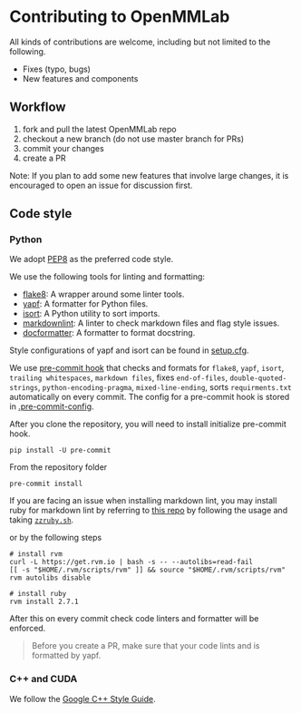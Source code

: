 # Contributing to OpenMMLab

All kinds of contributions are welcome, including but not limited to the following.

- Fixes (typo, bugs)
- New features and components

## Workflow

1. fork and pull the latest OpenMMLab repo
2. checkout a new branch (do not use master branch for PRs)
3. commit your changes
4. create a PR

Note: If you plan to add some new features that involve large changes, it is encouraged to open an issue for discussion first.

## Code style

### Python

We adopt [PEP8](https://www.python.org/dev/peps/pep-0008/) as the preferred code style.

We use the following tools for linting and formatting:

- [flake8](http://flake8.pycqa.org/en/latest/): A wrapper around some linter tools.
- [yapf](https://github.com/google/yapf): A formatter for Python files.
- [isort](https://github.com/timothycrosley/isort): A Python utility to sort imports.
- [markdownlint](https://github.com/markdownlint/markdownlint): A linter to check markdown files and flag style issues.
- [docformatter](https://github.com/myint/docformatter): A formatter to format docstring.

Style configurations of yapf and isort can be found in [setup.cfg](./setup.cfg).

We use [pre-commit hook](https://pre-commit.com/) that checks and formats for `flake8`, `yapf`, `isort`, `trailing whitespaces`, `markdown files`,
fixes `end-of-files`, `double-quoted-strings`, `python-encoding-pragma`, `mixed-line-ending`, sorts `requirments.txt` automatically on every commit.
The config for a pre-commit hook is stored in [.pre-commit-config](./.pre-commit-config.yaml).

After you clone the repository, you will need to install initialize pre-commit hook.

```shell
pip install -U pre-commit
```

From the repository folder

```shell
pre-commit install
```

If you are facing an issue when installing markdown lint, you may install ruby for markdown lint by
referring to [this repo](https://github.com/innerlee/setup) by following the usage and taking [`zzruby.sh`](https://github.com/innerlee/setup/blob/master/zzruby.sh).

or by the following steps

```shell
# install rvm
curl -L https://get.rvm.io | bash -s -- --autolibs=read-fail
[[ -s "$HOME/.rvm/scripts/rvm" ]] && source "$HOME/.rvm/scripts/rvm"
rvm autolibs disable

# install ruby
rvm install 2.7.1
```

After this on every commit check code linters and formatter will be enforced.

>Before you create a PR, make sure that your code lints and is formatted by yapf.

### C++ and CUDA

We follow the [Google C++ Style Guide](https://google.github.io/styleguide/cppguide.html).
